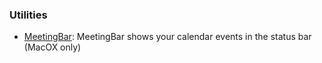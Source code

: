 
### Utilities
  * [MeetingBar](https://meetingbar.app/): MeetingBar shows your calendar events in the status bar (MacOX only)
